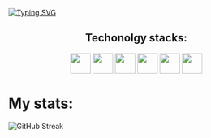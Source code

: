 
[![Typing SVG](https://readme-typing-svg.herokuapp.com?duration=4000&color=F75144&lines=Hi%2C+I'm+michele;A+UI+designer+and+a+front-end+dev)](https://git.io/typing-svg)

<!-- [![trophy](https://github-profile-trophy.vercel.app/?username=NoNameNoShame)](https://github.com/ryo-ma/github-profile-trophy) -->
<h2 align ="center"> Techonolgy stacks: </h2>
<p align="center">
<img src="https://cdn.jsdelivr.net/gh/devicons/devicon/icons/figma/figma-original.svg" height = "40pX" width = "40px" />
<img src="https://cdn.jsdelivr.net/gh/devicons/devicon/icons/html5/html5-original.svg" height = "40pX" width = "40px" />
<img src="https://cdn.jsdelivr.net/gh/devicons/devicon/icons/css3/css3-original.svg"  height = "40pX" width = "40px" />
<img src="https://cdn.jsdelivr.net/gh/devicons/devicon/icons/javascript/javascript-original.svg" height = "40pX" width = "40px" />
<img src="https://cdn.jsdelivr.net/gh/devicons/devicon/icons/cplusplus/cplusplus-original.svg" height = "40pX" width = "40px" />
<img src="https://cdn.jsdelivr.net/gh/devicons/devicon/icons/java/java-original.svg" height = "40pX" width = "40px" />
</p>

# My stats:
![GitHub Streak](http://github-readme-streak-stats.herokuapp.com?user=NoNameNoShame&theme=dark&background=000000)
